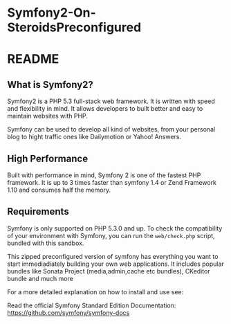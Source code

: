 Symfony2-On-SteroidsPreconfigured
=================================
README
======

What is Symfony2?
----------------

Symfony2 is a PHP 5.3 full-stack web framework. It is written with speed and
flexibility in mind. It allows developers to built better and easy to maintain
websites with PHP.

Symfony can be used to develop all kind of websites, from your personal blog
to hight traffic ones like Dailymotion or Yahoo! Answers.

High Performance
----------------

Built with performance in mind, Symfony 2 is one of the fastest PHP framework.
It is up to 3 times faster than symfony 1.4 or Zend Framework 1.10 and
consumes half the memory.

Requirements
------------

Symfony is only supported on PHP 5.3.0 and up. To check the compatibility of
your environment with Symfony, you can run the `web/check.php` script, bundled
with this sandbox.

This zipped preconfigured version of symfony has everything you want to start immediadiately building your
own web applications. It includes popular bundles like Sonata Project (media,admin,cache etc bundles), CKeditor bundle
and much more

For a more detailed explanation on how to install and use see:

Read the official Symfony Standard Edition Documentation: https://github.com/symfony/symfony-docs
